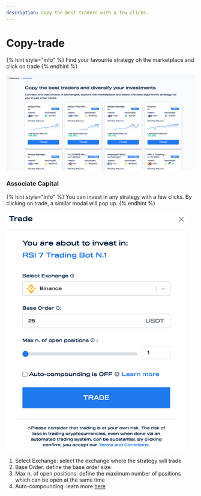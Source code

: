 ```yaml
---
description: Copy the best traders with a few clicks.
---
```


# Copy-trade

{% hint style="info" %}
Find your favourite strategy oh the marketplace and click on trade
{% endhint %}

![](<../../.gitbook/assets/Screenshot 2021-12-07 at 12.31.27.png>)

### Associate Capital

{% hint style="info" %}
You can invest in any strategy with a few clicks. By clicking on trade, a similar modal will pop up.
{% endhint %}

![](<../../.gitbook/assets/Screenshot 2021-12-07 at 12.36.55.png>)

1. Select Exchange: select the exchange where the strategy will trade
2. Base Order: define the base order size&#x20;
3. Max n. of open positions: define the maximum number of positions which can be open at the same time
4. Auto-compounding: learn more [here](auto-compounding.md)

